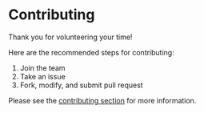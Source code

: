 # Contributing

Thank you for volunteering your time!

Here are the recommended steps for contributing:

1. Join the team
1. Take an issue
1. Fork, modify, and submit pull request

Please see the [contributing section](http://hackforla.github.io/peopledepot/contributing/) for more information.
